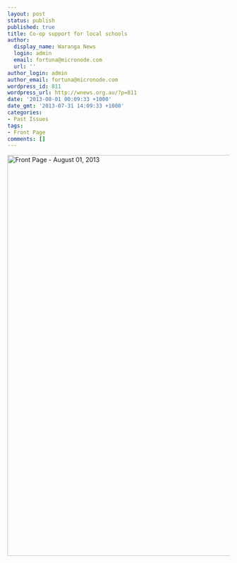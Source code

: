 ```yaml
---
layout: post
status: publish
published: true
title: Co-op support for local schools
author:
  display_name: Waranga News
  login: admin
  email: fortuna@micronode.com
  url: ''
author_login: admin
author_email: fortuna@micronode.com
wordpress_id: 811
wordpress_url: http://wnews.org.au/?p=811
date: '2013-08-01 00:09:33 +1000'
date_gmt: '2013-07-31 14:09:33 +1000'
categories:
- Past Issues
tags:
- Front Page
comments: []
---
```

<p><a href="http://wnews.org.au/wp-content/uploads/2013/08/frontpage-20130801.pdf"><img class="alignnone size-full wp-image-805" alt="Front Page - August 01, 2013" src="http://wnews.org.au/wp-content/uploads/2013/08/frontpage-20130801.png" width="624" height="907" /></a></p>
